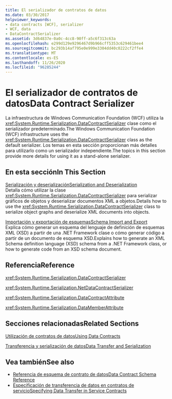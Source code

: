 ```yaml
---
title: El serializador de contratos de datos
ms.date: 03/30/2017
helpviewer_keywords:
- data contracts [WCF], serializer
- WCF, data
- DataContractSerializer
ms.assetid: 3d64837e-0a0c-4cc8-90ff-a5c6f313c63a
ms.openlocfilehash: e299d129e9296467d9b966cff5353c629461bee4
ms.sourcegitcommit: bc293b14af795e0e999e3304dd40c0222cf2ffe4
ms.translationtype: MT
ms.contentlocale: es-ES
ms.lasthandoff: 11/26/2020
ms.locfileid: "96285244"
---
```

# <a name="data-contract-serializer"></a><span data-ttu-id="33404-102">El serializador de contratos de datos</span><span class="sxs-lookup"><span data-stu-id="33404-102">Data Contract Serializer</span></span>

<span data-ttu-id="33404-103">La infraestructura de Windows Communication Foundation (WCF) utiliza la <xref:System.Runtime.Serialization.DataContractSerializer> clase como el serializador predeterminado.</span><span class="sxs-lookup"><span data-stu-id="33404-103">The Windows Communication Foundation (WCF) infrastructure uses the <xref:System.Runtime.Serialization.DataContractSerializer> class as the default serializer.</span></span> <span data-ttu-id="33404-104">Los temas en esta sección proporcionan más detalles para utilizarlo como un serializador independiente.</span><span class="sxs-lookup"><span data-stu-id="33404-104">The topics in this section provide more details for using it as a stand-alone serializer.</span></span>  
  
## <a name="in-this-section"></a><span data-ttu-id="33404-105">En esta sección</span><span class="sxs-lookup"><span data-stu-id="33404-105">In This Section</span></span>  

 [<span data-ttu-id="33404-106">Serialización y deserialización</span><span class="sxs-lookup"><span data-stu-id="33404-106">Serialization and Deserialization</span></span>](serialization-and-deserialization.md)  
 <span data-ttu-id="33404-107">Detalla cómo utilizar la clase <xref:System.Runtime.Serialization.DataContractSerializer> para serializar gráficos de objetos y deserializar documentos XML a objetos.</span><span class="sxs-lookup"><span data-stu-id="33404-107">Details how to use the <xref:System.Runtime.Serialization.DataContractSerializer> class to serialize object graphs and deserialize XML documents into objects.</span></span>  
  
 [<span data-ttu-id="33404-108">Importación y exportación de esquemas</span><span class="sxs-lookup"><span data-stu-id="33404-108">Schema Import and Export</span></span>](schema-import-and-export.md)  
 <span data-ttu-id="33404-109">Explica cómo generar un esquema del lenguaje de definición de esquemas XML (XSD) a partir de una .NET Framework clase o cómo generar código a partir de un documento de esquema XSD.</span><span class="sxs-lookup"><span data-stu-id="33404-109">Explains how to generate an XML Schema definition language (XSD) schema from a .NET Framework class, or how to generate code from an XSD schema document.</span></span>  
  
## <a name="reference"></a><span data-ttu-id="33404-110">Referencia</span><span class="sxs-lookup"><span data-stu-id="33404-110">Reference</span></span>  

 <xref:System.Runtime.Serialization.DataContractSerializer>  
  
 <xref:System.Runtime.Serialization.NetDataContractSerializer>  
  
 <xref:System.Runtime.Serialization.DataContractAttribute>  
  
 <xref:System.Runtime.Serialization.DataMemberAttribute>  
  
## <a name="related-sections"></a><span data-ttu-id="33404-111">Secciones relacionadas</span><span class="sxs-lookup"><span data-stu-id="33404-111">Related Sections</span></span>  

 [<span data-ttu-id="33404-112">Utilización de contratos de datos</span><span class="sxs-lookup"><span data-stu-id="33404-112">Using Data Contracts</span></span>](using-data-contracts.md)  
  
 [<span data-ttu-id="33404-113">Transferencia y serialización de datos</span><span class="sxs-lookup"><span data-stu-id="33404-113">Data Transfer and Serialization</span></span>](data-transfer-and-serialization.md)  
  
## <a name="see-also"></a><span data-ttu-id="33404-114">Vea también</span><span class="sxs-lookup"><span data-stu-id="33404-114">See also</span></span>

- [<span data-ttu-id="33404-115">Referencia de esquema de contrato de datos</span><span class="sxs-lookup"><span data-stu-id="33404-115">Data Contract Schema Reference</span></span>](data-contract-schema-reference.md)
- [<span data-ttu-id="33404-116">Especificación de transferencia de datos en contratos de servicio</span><span class="sxs-lookup"><span data-stu-id="33404-116">Specifying Data Transfer in Service Contracts</span></span>](specifying-data-transfer-in-service-contracts.md)
